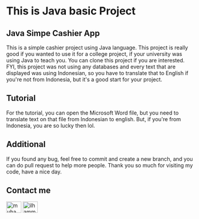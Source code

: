 # This is Java basic Project

## Java Simpe Cashier App
This is a simple cashier project using Java language. This project is really good if you wanted to use it for a college project, if your university was using Java to teach you. You can clone this project if you are interested. FYI, this project was not using any databases and every text that are displayed was using Indonesian, so you have to translate that to English if you're not from Indonesia, but it's a good start for your project.

## Tutorial
For the tutorial, you can open the Microsoft Word file, but you need to translate text on that file from Indonesian to english. But, if you're from Indonesia, you are so lucky then lol.

## Additional
If you found any bug, feel free to commit and create a new branch, and you can do pull request to help more people. Thank you so much for visiting my code, have a nice day.

## Contact me
<a href="https://linkedin.com/in/muhammad-ilham-misbakhul-anwar-777451286" target="blank"><img align="center" src="https://raw.githubusercontent.com/rahuldkjain/github-profile-readme-generator/master/src/images/icons/Social/linked-in-alt.svg" alt="muhammad ilham misbakhul anwar" height="30" width="40" /></a>
<a href="https://instagram.com/ilhammsbkhl" target="blank"><img align="center" src="https://raw.githubusercontent.com/rahuldkjain/github-profile-readme-generator/master/src/images/icons/Social/instagram.svg" alt="ilhammsbkhl" height="30" width="40" /></a>